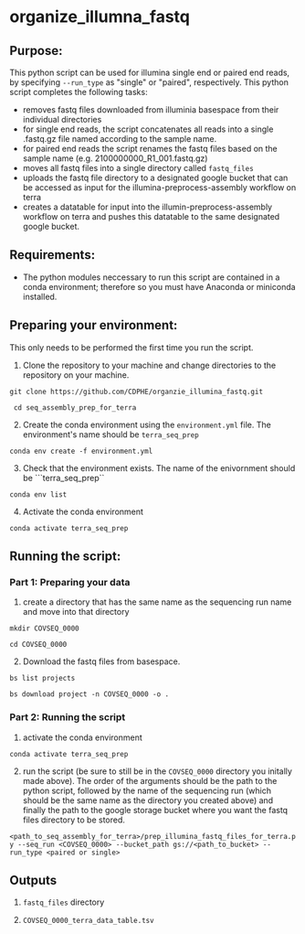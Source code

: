 # organize_illumna_fastq


## Purpose:
This python script can be used for illumina single end or paired end reads, by specifying ```--run_type``` as "single" or "paired", respectively.
This python script completes the following tasks:
- removes fastq files downloaded from illuminia basespace from their individual directories
- for single end reads, the script concatenates all reads into a single .fastq.gz file named according to the sample name.
- for paired end reads the script renames the fastq files based on the sample name (e.g. 2100000000_R1_001.fastq.gz)
- moves all fastq files into a single directory called ```fastq_files```
- uploads the fastq file directory to a designated google bucket that can be accessed as input for the illumina-preprocess-assembly workflow on terra
- creates a datatable for input into the illumin-preprocess-assembly workflow on terra and pushes this datatable to the same designated google bucket.

## Requirements:
- The python modules neccessary to run this script are contained in a conda environment; therefore so you must have Anaconda or miniconda installed.

## Preparing your environment:
This only needs to be performed the first time you run the script.
1. Clone the repository to your machine and change directories to the repository on your machine.

``git clone https://github.com/CDPHE/organzie_illumina_fastq.git``

`` cd seq_assembly_prep_for_terra``

2. Create the conda environment using the ```environment.yml``` file. The environment's name should be ```terra_seq_prep```

```conda env create -f environment.yml```

3. Check that the environment exists. The name of the enivornment should be ```terra_seq_prep``

```conda env list```

4. Activate the conda environment

```conda activate terra_seq_prep```

## Running the script:
### Part 1: Preparing your data
1. create a directory that has the same name as the sequencing run name and move into that directory

```mkdir COVSEQ_0000```

```cd COVSEQ_0000```

2. Download the fastq files from basespace.

```bs list projects```

```bs download project -n COVSEQ_0000 -o .```

### Part 2: Running the script
1. activate the conda environment

```conda activate terra_seq_prep```

2. run the script (be sure to still be in the ```COVSEQ_0000``` directory you initally made above). The order of the arguments should be the path to the python script, followed by the name of the sequencing run (which should be the same name as the directory you created above) and finally the path to the google storage bucket where you want the fastq files directory to be stored.

```<path_to_seq_assembly_for_terra>/prep_illumina_fastq_files_for_terra.py --seq_run <COVSEQ_0000> --bucket_path gs://<path_to_bucket> --run_type <paired or single>```

## Outputs
1. ```fastq_files``` directory

2. ```COVSEQ_0000_terra_data_table.tsv```
